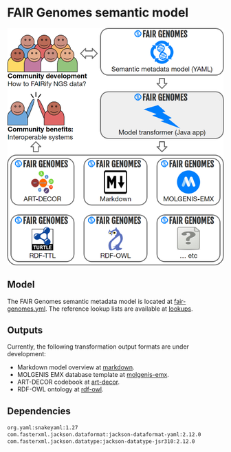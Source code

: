 # FAIR Genomes semantic model

![FAIR Genomes NGS FAIRification flow](misc/fg-ngs-fairification-flow.png)

## Model

The FAIR Genomes semantic metadata model is located at [fair-genomes.yml](fair-genomes.yml). The reference lookup lists are available at [lookups](lookups).

## Outputs

Currently, the following transformation output formats are under development:
- Markdown model overview at [markdown](transformation-output/markdown/fairgenomes-semantic-model.md).
- MOLGENIS EMX database template at [molgenis-emx](transformation-output/molgenis-emx).
- ART-DECOR codebook at [art-decor](transformation-output/art-decor).
- RDF-OWL ontology at [rdf-owl](transformation-output/rdf-owl/fair-genomes.owl).

## Dependencies
```
org.yaml:snakeyaml:1.27
com.fasterxml.jackson.dataformat:jackson-dataformat-yaml:2.12.0
com.fasterxml.jackson.datatype:jackson-datatype-jsr310:2.12.0
```
